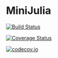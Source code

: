 # MiniJulia

[![Build Status](https://travis-ci.org/zhmz90/MiniJulia.jl.svg?branch=master)](https://travis-ci.org/zhmz90/MiniJulia.jl)

[![Coverage Status](https://coveralls.io/repos/zhmz90/MiniJulia.jl/badge.svg?branch=master&service=github)](https://coveralls.io/github/zhmz90/MiniJulia.jl?branch=master)

[![codecov.io](http://codecov.io/github/zhmz90/MiniJulia.jl/coverage.svg?branch=master)](http://codecov.io/github/zhmz90/MiniJulia.jl?branch=master)
